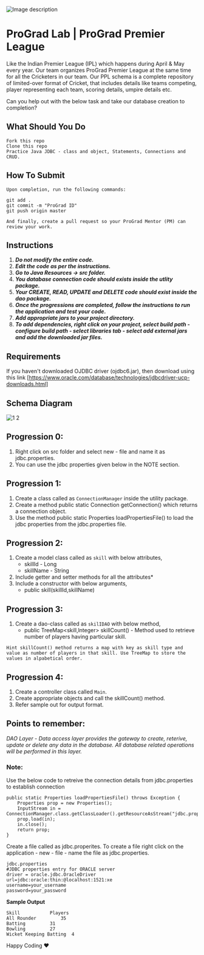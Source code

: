 ![Image description](https://i1.faceprep.in/ProGrad/face-logo-resized.png)

# ProGrad Lab | ProGrad Premier League

Like the Indian Premier League (IPL) which happens during April & May every year. Our team organizes ProGrad Premier League at the same time for all the Cricketers in our team. Our PPL schema is a complete repository of limited-over format of Cricket, that includes details like teams competing, player representing each team, scoring details, umpire details etc.

Can you help out with the below task and take our database creation to completion?


## What Should You Do
```
Fork this repo
Clone this repo
Practice Java JDBC - class and object, Statements, Connections and CRUD.
```

## How To Submit
```
Upon completion, run the following commands:

git add .
git commit -m "ProGrad ID"
git push origin master

And finally, create a pull request so your ProGrad Mentor (PM) can review your work.
```

## Instructions

1. ***Do not modify the entire code.***
2. ***Edit the code as per the instructions.***
3. ***Go to Java Resources -> src folder.***
4. ***You database connection code should exists inside the utlity package.***
5. ***Your CREATE, READ, UPDATE and DELETE code should exist inside the dao package.***
6. ***Once the progressions are completed, follow the instructions to run the application and test your code.***
7. ***Add appropriate jars to your project directory.***
8. ***To add dependencies, right click on your project, select build path - configure build path - select libraries tab - select add external jars and add the downloaded jar files.***

## Requirements
If you haven't downloaded OJDBC driver (ojdbc6.jar), then download using this link [https://www.oracle.com/database/technologies/jdbcdriver-ucp-downloads.html]

## Schema Diagram

![1 2](https://user-images.githubusercontent.com/61002120/76416050-5807d380-63c0-11ea-8d52-9e8750e800f9.png)


## Progression 0:
1. Right click on src folder and select new - file and name it as jdbc.properties.
2. You can use the jdbc properties given below in the NOTE section.

## Progression 1:

1. Create a class called as `ConnectionManager` inside the utility package.
2. Create a method public static Connection getConnection() which returns a connection object.
3. Use the method public static Properties loadPropertiesFile() to load the jdbc properties from the jdbc.properties file.

## Progression 2:

1. Create a model class called as `skill` with below attributes,
	- skillld - Long 
	- skillName - String 
2. Include getter and setter methods for all the attributes*
3. Include a constructor with below arguments, 
	- public skill(skillld,skillName) 


## Progression 3:

1. Create a dao-class called as `skilIDAO` with below method, 
	- public TreeMap<skill,lnteger> skillCount() - Method used to retrieve number of players having particular skill. 
```	
Hint skillCount() method returns a map with key as skill type and value as number of players in that skill. Use TreeMap to store the values in alpabetical order. 
```

## Progression 4:
1. Create a controller class called `Main`.
2. Create appropriate objects and call the skillCount() method.
3. Refer sample out for output format.

## Points to remember:
_DAO Layer - Data access layer provides the gateway to create, reterive, update or delete any data in the database. All database related operations will be performed in this layer._


### Note:

Use the below code to retreive the connection details from jdbc.properties to establish connection
```
public static Properties loadPropertiesFile() throws Exception {
	Properties prop = new Properties();	
	InputStream in = ConnectionManager.class.getClassLoader().getResourceAsStream("jdbc.properties");
	prop.load(in);
	in.close(); 
	return prop;
}
```
Create a file called as jdbc.properites. To create a file right click on the application - new - file - name the file as jdbc.properties.
```
jdbc.properties
#JDBC properties entry for ORACLE server
driver = oracle.jdbc.OracleDriver
url=jdbc:oracle:thin:@localhost:1521:xe
username=your_username
password=your_password

``` 

**Sample Output**
```
Skill 			Players 
All Rounder 		35 
Batting 		31 
Bowling 		27 
Wicket Keeping Batting 	4 
```

Happy Coding ❤️
